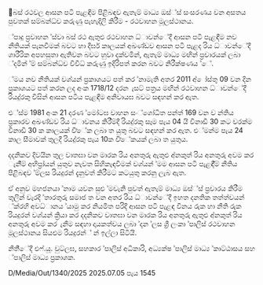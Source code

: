 බස් රථවල ආසන පටි පැළඳීම පිළිබඳව ඇතැම් මාධ්‍ය ඔස්්ස් සංසරණය වන අසතය පුවතක් සම්බන්ධ්‍ව කරුණු පැහැදිලි කිරීම - රථවාහන මූලස්ථානය.

්පාදු ප්‍රවාහන ්ස්වා බස් රථ ඇතුළු රථවාහන ධ්‍ාවන්ේදී ආසන පටි පැළඳීම නව නීතියක් පැනවීමක් බවට හා දීර්ඝ කාලයක් අඛණ්ඩව ආසන පටි පැළද රිය ධ්‍ාවන්ේදී ශාරීරික අපහසුතා ඇතිවන බවට හුවා දක්වමින්, ඇතැම් මාධ්‍ය මඟින් ප්‍රචාරයක් ලබා ්දමින් ්ම් සම්බන්ධ්‍ව විවිධ්‍ කරුණු ඉදිරිපත් කරන බවට නිරීක්ෂණය ්ේ.

්මය නව නීතියක් වශ්යන් ප්‍රකාශයට පත් කර ්නාමැති අතර 2011 අ් ෝස්තු 09 වන දින ප්‍රකාශයට පත් කරන ලද අංක 1718/12 දරන ැසට් පත්‍රය මඟින් රථවාහන ධ්‍ාවන්ේදී රියදු්රකු විසින් ආසන පටිය පැළඳීම අනිවායඝ බවට සඳහන් කර ඇත.

එ්ස්ම 1981 අංක 21 දරණ ්මෝටඝ වාහන සං්ශෝධිත පන්ත් 169 වන ව න්තිය ප්‍රකාරව අඛණ්ඩව රිය ධ්‍ාවනය කිරී්ම්දී රියදු්රකු සෑම පැය 04 යි විනාඩි 30 කට වරක්ම විනාඩි 30 ක කාලයක් වි්ේක ලබා ත යුතු බවට සඳහන් කර ඇත. එ්මන්ම පැය 24 කාල සීමාවක් තුලදී රියදු්රකු පැය 10ක වි්ේකයක් ලබා ත යුතුය.

දදනිකව දිවයින තුල වාතඝා වන මාරක රිය අනතුරු ඇතුළු අ්නකුත් රිය අනතුරු අවම කර ැනී්ම් අභිප්‍රා්යන් යුතුව නැවත සිහිකැඳවීමක් වශ්යන් ්මම ආසන පටි පැළඳී්ම් නීතිය පිළිබඳව ්ම්ලස රියදුරන් දැනුවත් කිරීමට කටයුතු කරනු ලැබ ඇත.

ඒ අනුව මහජනයා ්නාම යවන සුළු ්මවැනි පුවත් ඇතැම් මාධ්‍ය ඔස්්ස් ප්‍රචාරය කිරීම තුලින් වැරදි ්තාරතුරු සමාජ ත වන අතර රිය ධ්‍ාවන්ේදී ඉහත දනතික තත්ත්වයන් ්ක්රහි අවධ්‍ානය ්යාමු කර නියමිත පරිදි ආසන පටි පැළඳ විනය රුක හා නීති රුක රියදුරන් වශ්යන් ක්‍රියා කර දදනිකව වාතඝා වන මාරක රිය අනතුරු ඇතුළු අ්නකුත් රිය අනතුරු අවම කර ැනීම සඳහා දායකත්වය ලබා ්දන ්ලස ශ්‍රී ලංකා ්පාලිස් රථවාහන මූලස්ථානය සියළුම රියදුරන්් න් ඉල්ලා සිටියි.

නීති්ේදී එෆ්.යූ. වුට්ලඝ, සහකාර ්පාලිස් අධිකාරි, අධ්‍යක්ෂ ්පාලිස් මාධ්‍ය ්කාට්ඨාසය සහ ්පාලිස් මාධ්‍ය ප්‍රකාශක.

D/Media/Out/1340/2025 2025.07.05 පැය 1545